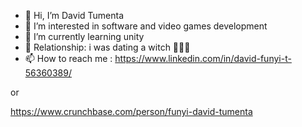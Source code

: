 - 👋 Hi, I’m David Tumenta
- 👀 I’m interested in software and video games development
- 🌱 I’m currently learning unity
- 💞️ Relationship:
   i was dating a witch  🤷🏾‍♂️
- 📫 How to reach me : https://www.linkedin.com/in/david-funyi-t-56360389/

or

https://www.crunchbase.com/person/funyi-david-tumenta

<!---
Daveosiris/Funyi David Tumenta is a ✨ special ✨ repository because its `README.md` (this file) appears on your GitHub profile.
You can click the Preview link to take a look at your changes.
--->
